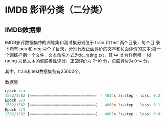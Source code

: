 # IMDB 影评分类（二分类）

## IMDB数据集
IMDB影评数据集中的训练集和测试集分别位于 train 和 test 两个目录，每个目 录下均有 pos 和 neg 两个子目录，分别代表正面评价的文本和负面评价的文本;每一个训练样例一个文件，文本命名方式为:id_rating.txt，其 中 id 为样例唯一 id，rating 为该文本的情感极性评分，正面评价为 7-10 分，负面评价为 0-4 分。

其中，train和test数据集各有25000个。

[数据集](https://ai.stanford.edu/~amaas/data/sentiment/)


```python
Epoch 1/3
1562/1562 [==============================] - 4014s 3s/step - loss: 0.2769 - acc: 0.8814 - val_loss: 0.1815 - val_acc: 0.9299
Epoch 2/3
1562/1562 [==============================] - 4006s 3s/step - loss: 0.1166 - acc: 0.9584 - val_loss: 0.1704 - val_acc: 0.9386
Epoch 3/3
1562/1562 [==============================] - 4005s 3s/step - loss: 0.0318 - acc: 0.9914 - val_loss: 0.2132 - val_acc: 0.9412
```
